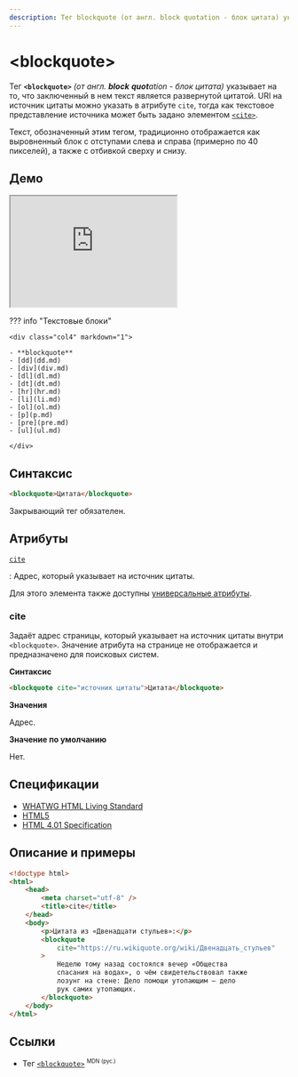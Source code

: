 ```yaml
---
description: Тег blockquote (от англ. block quotation - блок цитата) указывает на то, что заключенный в нем текст является развернутой цитатой
---
```


# &lt;blockquote&gt;

Тег **`<blockquote>`** _(от англ. **block** **quot**ation - блок цитата)_ указывает на то, что заключенный в нем текст является развернутой цитатой. URI на источник цитаты можно указать в атрибуте `cite`, тогда как текстовое представление источника может быть задано элементом [`<cite>`](cite.md).

Текст, обозначенный этим тегом, традиционно отображается как выровненный блок с отступами слева и справа (примерно по 40 пикселей), а также с отбивкой сверху и снизу.

## Демо

<iframe class="interactive is-tabbed-standard-height" height="200" src="https://interactive-examples.mdn.mozilla.net/pages/tabbed/blockquote.html" title="MDN Web Docs Interactive Example" loading="lazy" data-readystate="complete"></iframe>

??? info "Текстовые блоки"

    <div class="col4" markdown="1">

    - **blockquote**
    - [dd](dd.md)
    - [div](div.md)
    - [dl](dl.md)
    - [dt](dt.md)
    - [hr](hr.md)
    - [li](li.md)
    - [ol](ol.md)
    - [p](p.md)
    - [pre](pre.md)
    - [ul](ul.md)

    </div>

## Синтаксис

```html
<blockquote>Цитата</blockquote>
```

Закрывающий тег обязателен.

## Атрибуты

[`cite`](#cite)

: Адрес, который указывает на источник цитаты.

Для этого элемента также доступны [универсальные атрибуты](uni-attr.md).

### cite

Задаёт адрес страницы, который указывает на источник цитаты внутри `<blockquote>`. Значение атрибута на странице не отображается и предназначено для поисковых систем.

**Синтаксис**

```html
<blockquote cite="источник цитаты">Цитата</blockquote>
```

**Значения**

Адрес.

**Значение по умолчанию**

Нет.

## Спецификации

-   [WHATWG HTML Living Standard](https://html.spec.whatwg.org/multipage/semantics.html#the-blockquote-element)
-   [HTML5](http://www.w3.org/TR/html5/grouping-content.html#the-blockquote-element)
-   [HTML 4.01 Specification](http://www.w3.org/TR/html401/struct/text.html#h-9.2.2)

## Описание и примеры

```html
<!doctype html>
<html>
    <head>
        <meta charset="utf-8" />
        <title>cite</title>
    </head>
    <body>
        <p>Цитата из «Двенадцати стульев»:</p>
        <blockquote
            cite="https://ru.wikiquote.org/wiki/Двенадцать_стульев"
        >
            Неделю тому назад состоялся вечер «Общества
            спасания на водах», о чём свидетельствовал также
            лозунг на стене: Дело помощи утопающим — дело
            рук самих утопающих.
        </blockquote>
    </body>
</html>
```

## Ссылки

-   Тег [`<blockquote>`](https://developer.mozilla.org/ru/docs/Web/HTML/Element/blockquote) <sup><small>MDN (рус.)</small></sup>
